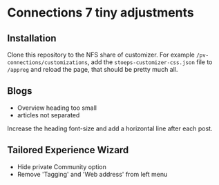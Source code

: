 # Connections 7 tiny adjustments

## Installation

Clone this repository to the NFS share of customizer. For example
`/pv-connections/customizations`, add the `stoeps-customizer-css.json` file to 
`/appreg` and reload the page, that should be pretty much all.

## Blogs

* Overview heading too small
* articles not separated

Increase the heading font-size and add a horizontal line after each post.

## Tailored Experience Wizard

* Hide private Community option
* Remove 'Tagging' and 'Web address' from left menu
